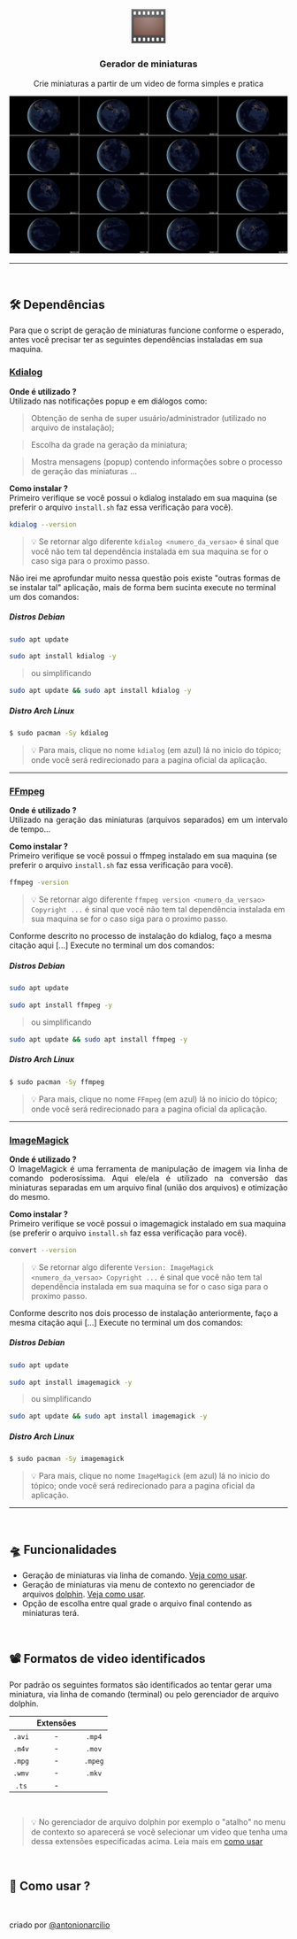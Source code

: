 <p align="center">
  <img width="13%" src="../.github/icon.svg">

  <h3 align="center"><b>Gerador de miniaturas</b></h3>
  <p align="center">Crie miniaturas a partir de um video de forma simples e pratica</p>

  <img src="../.github/thumbnails-preview.gif">
</p>

---

<br>
<h2 id="dependencies">🛠️ Dependências</h2>

Para que o script de geração de miniaturas funcione conforme o esperado, antes você precisar ter as seguintes dependências instaladas em sua maquina.


<h3><a href="https://apps.kde.org/kdialog/"><b>Kdialog</b></a></h4>
<p align="justify"> 
  <b>Onde é utilizado ?</b> <br>
  Utilizado nas notificações popup e em diálogos como:

  > Obtenção de senha de super usuário/administrador (utilizado no arquivo de instalação);

  >Escolha da grade na geração da miniatura;

  >Mostra mensagens (popup) contendo informações sobre o processo de geração das miniaturas ...

  <b>Como instalar ?</b> <br>
  Primeiro verifique se você possui o kdialog instalado em sua maquina (se preferir o arquivo `install.sh` faz essa verificação para você).
  ~~~bash
  kdialog --version
  ~~~
  
  > 💡 Se retornar algo diferente `kdialog <numero_da_versao>` é sinal que você não tem tal dependência instalada em sua maquina se for o caso siga para o proximo passo.

  Não irei me aprofundar muito nessa questão pois existe "outras formas de se instalar tal" aplicação, mais de forma bem sucinta execute no terminal um dos comandos:

  ##### Distros Debian
  ~~~bash
  sudo apt update
  ~~~
  ~~~bash
  sudo apt install kdialog -y
  ~~~
  >ou simplificando
  ~~~bash
  sudo apt update && sudo apt install kdialog -y
  ~~~  
  ##### Distro Arch Linux
  ~~~bash
  $ sudo pacman -Sy kdialog
  ~~~

  > 💡 Para mais, clique no nome `kdialog` (em azul) lá no inicio do tópico; onde você será redirecionado para a pagina oficial da aplicação.

</p>

---

<h3><a href="https://www.ffmpeg.org/download.html"><b>FFmpeg</b></a></h4>
<p align="justify"> 
  <b>Onde é utilizado ?</b> <br>  
  Utilizado na geração das miniaturas (arquivos separados) em um intervalo de tempo...

  <b>Como instalar ?</b> <br>
  Primeiro verifique se você possui o ffmpeg instalado em sua maquina (se preferir o arquivo `install.sh` faz essa verificação para você).
  ~~~bash
  ffmpeg -version
  ~~~
  
  > 💡 Se retornar algo diferente `ffmpeg version <numero_da_versao> Copyright ...` é sinal que você não tem tal dependência instalada em sua maquina se for o caso siga para o proximo passo.
  
  Conforme descrito no processo de instalação do kdialog, faço a mesma citação aqui [...] Execute no terminal um dos comandos:

  ##### Distros Debian
  ~~~bash
  sudo apt update
  ~~~
  ~~~bash
  sudo apt install ffmpeg -y
  ~~~
  > ou simplificando
  ~~~bash
  sudo apt update && sudo apt install ffmpeg -y
  ~~~  
  ##### Distro Arch Linux
  ~~~bash
  $ sudo pacman -Sy ffmpeg
  ~~~

  > 💡 Para mais, clique no nome `FFmpeg` (em azul) lá no inicio do tópico; onde você será redirecionado para a pagina oficial da aplicação.

</p>

---

<h3><a href="https://imagemagick.org/script/download.php"><b>ImageMagick</b></a></h4>
<p align="justify"> 
  <b>Onde é utilizado ?</b> <br>  
  O ImageMagick é uma ferramenta de manipulação de imagem via linha de comando poderosíssima. Aqui ele/ela é utilizado na conversão das miniaturas separadas em um arquivo final (união dos arquivos) e otimização do mesmo.

  <b>Como instalar ?</b> <br>
  Primeiro verifique se você possui o imagemagick instalado em sua maquina (se preferir o arquivo `install.sh` faz essa verificação para você).
  ~~~bash
  convert --version
  ~~~
  
  > 💡 Se retornar algo diferente `Version: ImageMagick  <numero_da_versao> Copyright ...` é sinal que você não tem tal dependência instalada em sua maquina se for o caso siga para o proximo passo.

  Conforme descrito nos dois processo de instalação anteriormente, faço a mesma citação aqui [...] Execute no terminal um dos comandos:

  ##### Distros Debian
  ~~~bash
  sudo apt update
  ~~~
  ~~~bash
  sudo apt install imagemagick -y
  ~~~
  > ou simplificando
  ~~~bash
  sudo apt update && sudo apt install imagemagick -y
  ~~~  
  ##### Distro Arch Linux
  ~~~bash
  $ sudo pacman -Sy imagemagick
  ~~~

  > 💡 Para mais, clique no nome `ImageMagick` (em azul) lá no inicio do tópico; onde você será redirecionado para a pagina oficial da aplicação.

</p>

---

<br>
<h2 id="features">🛸 Funcionalidades</h2>

- Geração de miniaturas via linha de comando. [Veja como usar](#how-to-use).
- Geração de miniaturas via menu de contexto no gerenciador de arquivos [dolphin](https://apps.kde.org/dolphin/). [Veja como usar](#how-to-use).
- Opção de escolha entre qual grade o arquivo final contendo as miniaturas terá. 

<br>
<h2 id="format-support">📽 Formatos de video identificados</h2>

  Por padrão os seguintes formatos são identificados ao tentar gerar uma miniatura, via linha de comando (terminal) ou pelo gerenciador de arquivo dolphin.

  |       | Extensões |        |
  |:-----:| :-------: |:------:|
  |`.avi` |     -     | `.mp4` |
  |`.m4v` |     -     | `.mov` |
  |`.mpg` |     -     | `.mpeg`|
  |`.wmv` |     -     | `.mkv` |
  |`.ts`  |     -     |        |
  
  <br>

> 💡 No gerenciador de arquivo dolphin por exemplo o "atalho" no menu de contexto so aparecerá se você selecionar um video que tenha uma dessa extensões especificadas acima. Leia mais em [como usar]()

<br>
<h2 id="how-to-use">🤔 Como usar ?</h2>
  
  


<br>

criado por [@antonionarcilio](https://linkedin.com/in/antonionarcilio)